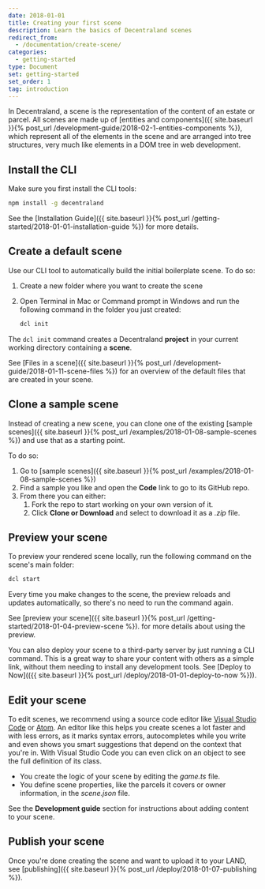 ```yaml
---
date: 2018-01-01
title: Creating your first scene
description: Learn the basics of Decentraland scenes
redirect_from:
  - /documentation/create-scene/
categories:
  - getting-started
type: Document
set: getting-started
set_order: 1
tag: introduction
---
```


In Decentraland, a scene is the representation of the content of an estate or parcel. All scenes are made up of [entities and components]({{ site.baseurl }}{% post_url /development-guide/2018-02-1-entities-components %}), which represent all of the elements in the scene and are arranged into tree structures, very much like elements in a DOM tree in web development.

## Install the CLI

Make sure you first install the CLI tools:

```bash
npm install -g decentraland
```

See the [Installation Guide]({{ site.baseurl }}{% post_url /getting-started/2018-01-01-installation-guide %}) for more details.

## Create a default scene

Use our CLI tool to automatically build the initial boilerplate scene. To do so:

1. Create a new folder where you want to create the scene
2. Open Terminal in Mac or Command prompt in Windows and run the following command in the folder you just created:

   ```bash
   dcl init
   ```

The `dcl init` command creates a Decentraland **project** in your current working directory containing a **scene**.

<!--
> Tip: to create an [XML static scene]({{ site.baseurl }}{% post_url /development-guide/2018-01-13-xml-static-scenes %}), run instead `dcl init --boilerplate static`.
-->

See [Files in a scene]({{ site.baseurl }}{% post_url /development-guide/2018-01-11-scene-files %}) for an overview of the default files that are created in your scene.

## Clone a sample scene

Instead of creating a new scene, you can clone one of the existing [sample scenes]({{ site.baseurl }}{% post_url /examples/2018-01-08-sample-scenes %}) and use that as a starting point.

To do so:

1. Go to [sample scenes]({{ site.baseurl }}{% post_url /examples/2018-01-08-sample-scenes %})
2. Find a sample you like and open the **Code** link to go to its GitHub repo.
3. From there you can either:
   1. Fork the repo to start working on your own version of it.
   2. Click **Clone or Download** and select to download it as a _.zip_ file.

## Preview your scene

To preview your rendered scene locally, run the following command on the scene's main folder:

```bash
dcl start
```

Every time you make changes to the scene, the preview reloads and updates automatically, so there's no need to run the command again.

See [preview your scene]({{ site.baseurl }}{% post_url /getting-started/2018-01-04-preview-scene %}). for more details about using the preview.

You can also deploy your scene to a third-party server by just running a CLI command. This is a great way to share your content with others as a simple link, without them needing to install any development tools. See [Deploy to Now](({{ site.baseurl }}{% post_url /deploy/2018-01-01-deploy-to-now %})).

## Edit your scene

To edit scenes, we recommend using a source code editor like [Visual Studio Code](https://code.visualstudio.com/) or [Atom](https://atom.io/). An editor like this helps you create scenes a lot faster and with less errors, as it marks syntax errors, autocompletes while you write and even shows you smart suggestions that depend on the context that you're in. With Visual Studio Code you can even click on an object to see the full definition of its class.

- You create the logic of your scene by editing the _game.ts_ file.
- You define scene properties, like the parcels it covers or owner information, in the _scene.json_ file.

See the **Development guide** section for instructions about adding content to your scene.


## Publish your scene

Once you're done creating the scene and want to upload it to your LAND, see [publishing]({{ site.baseurl }}{% post_url /deploy/2018-01-07-publishing %}).
